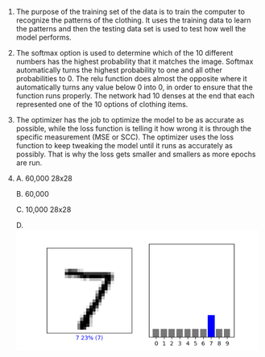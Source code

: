 1. The purpose of the training set of the data is to train the computer to recognize the patterns of the clothing. It uses the training data to learn the patterns and then the testing data set is used to test how well the model performs. 
2. The softmax option is used to determine which of the 10 different numbers has the highest probability that it matches the image. Softmax automatically turns the highest probability to one and all other probabilities to 0. The relu function does almost the opposite where it automatically turns any value below 0 into 0, in order to ensure that the function runs properly. The network had 10 denses at the end that each represented one of the 10 options of clothing items. 
3. The optimizer has the job to optimize the model to be as accurate as possible, while the loss function is telling it how wrong it is through the specific measurement (MSE or SCC). The optimizer uses the loss function to keep tweaking the model until it runs as accurately as possibly. That is why the loss gets smaller and smallers as more epochs are run.
4. A. 60,000 28x28

   B. 60,000
   
   C. 10,000 28x28
   
   D. ![my_plot](myplot.png)
   
